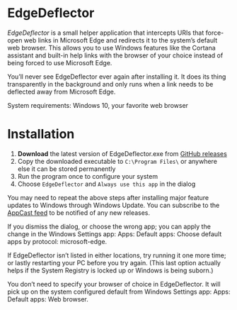 # EdgeDeflector

*EdgeDeflector* is  a small helper application that intercepts URIs that force-open web links in Microsoft Edge and redirects it to the system’s default web browser. This allows you to use Windows features like the Cortana assistant and built-in help links with the browser of your choice instead of being forced to use Microsoft Edge.

You’ll never see EdgeDeflector ever again after installing it. It does its thing transparently in the background and only runs when a link needs to be deflected away from Microsoft Edge.

System requirements: Windows 10, your favorite web browser

# Installation

  1. **Download** the latest version of EdgeDeflector.exe from [GitHub releases](https://github.com/da2x/EdgeDeflector/releases)
  2. Copy the downloaded executable to `C:\Program Files\` or anywhere else it can be stored permanently
  3. Run the program once to configure your system
  4. Choose `EdgeDeflector` and `Always use this app` in the dialog

You may need to repeat the above steps after installing major feature updates to Windows through Windows Update. You can subscribe to the [AppCast feed](https://github.com/da2x/EdgeDeflector/releases.atom) to be notified of any new releases.

If you dismiss the dialog, or choose the wrong app; you can apply the change  in the Windows Settings  app: Apps: Default apps: Choose default apps by protocol: microsoft-edge.

If EdgeDeflector isn’t listed in either locations, try running it one more time; or lastly restarting your PC before you try again. (This last option actually helps if the System Registry is locked up or Windows is being suborn.)

You don’t need to specify your browser of choice in EdgeDeflector. It will pick up on the system configured default from Windows Settings app: Apps: Default apps: Web browser.
